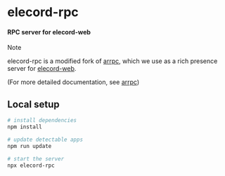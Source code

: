 # elecord-rpc

#### RPC server for elecord-web

> [!NOTE]
> elecord-rpc is a modified fork of [arrpc](https://github.com/OpenAsar/arrpc), which we use as a rich presence server for [elecord-web](https://github.com/elecordapp/elecord-web).
> 
> (For more detailed documentation, see [arrpc](https://github.com/OpenAsar/arrpc))

## Local setup

```bash
# install dependencies
npm install

# update detectable apps
npm run update

# start the server
npx elecord-rpc
```
